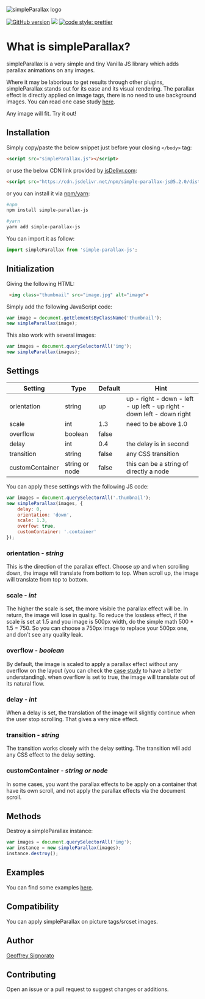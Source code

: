 ![simpleParallax logo](https://simpleparallax.b-cdn.net/images/logo.png)

[![GitHub version](https://badge.fury.io/gh/geosenna%2FsimpleParallax.svg)](https://badge.fury.io/gh/geosenna%2FsimpleParallax)
[![](https://data.jsdelivr.com/v1/package/npm/simple-parallax-js/badge?style=rounded)](https://www.jsdelivr.com/package/npm/simple-parallax-js)
[![code style: prettier](https://img.shields.io/badge/code_style-prettier-ff69b4.svg?style=flat-square)](https://github.com/prettier/prettier)

# What is simpleParallax?

simpleParallax is a very simple and tiny Vanilla JS library which adds parallax animations on any images.

Where it may be laborious to get results through other plugins, simpleParallax stands out for its ease and its visual rendering. The parallax effect is directly applied on image tags, there is no need to use background images. You can read one case study [here](https://medium.com/@geoffrey.signorato/case-study-create-a-parallax-effect-directly-on-img-tags-with-javascript-35b8daf81471).

Any image will fit. Try it out!


## Installation

Simply copy/paste the below snippet just before your closing `</body>` tag:

```html
<script src="simpleParallax.js"></script>
```

or use the below CDN link provided by [jsDelivr.com](https://www.jsdelivr.com/package/npm/simple-parallax-js):

```html
<script src="https://cdn.jsdelivr.net/npm/simple-parallax-js@5.2.0/dist/simpleParallax.min.js"></script>
```

or you can install it via [npm/yarn](https://www.npmjs.com/package/simple-parallax-js):

```sh
#npm
npm install simple-parallax-js

#yarn
yarn add simple-parallax-js
```

You can import it as follow:

```javascript
import simpleParallax from 'simple-parallax-js';
```

## Initialization

Giving the following HTML:

```html
 <img class="thumbnail" src="image.jpg" alt="image">
```

Simply add the following JavaScript code:

```javascript
var image = document.getElementsByClassName('thumbnail');
new simpleParallax(image);
```

This also work with several images:

```javascript
var images = document.querySelectorAll('img');
new simpleParallax(images);
```
## Settings

Setting | Type | Default | Hint
--- | --- | --- | ---
orientation | string | up | up - right - down - left - up left - up right - down left - down right
scale | int | 1.3 | need to be above 1.0
overflow | boolean | false | 
delay | int | 0.4 | the delay is in second
transition | string | false | any CSS transition
customContainer | string or node | false | this can be a string of directly a node

You can apply these settings with the following JS code:

```javascript
var images = document.querySelectorAll('.thumbnail');
new simpleParallax(images, {
    delay: 0,
    orientation: 'down',
    scale: 1.3,
    overfow: true,
    customContainer: '.container'
});
```

### orientation - *string*
This is the direction of the parallax effect. Choose *up* and when scrolling down, the image will translate from bottom to top. When scroll up, the image will translate from top to bottom.

### scale - *int*
The higher the scale is set, the more visible the parallax effect will be. In return, the image will lose in quality. To reduce the lossless effect, if the scale is set at 1.5 and you image is 500px width, do the simple math 500 * 1.5 = 750. So you can choose a 750px image to replace your 500px one, and don't see any quality leak.

### overflow - *boolean*
By default, the image is scaled to apply a parallax effect without any overflow on the layout (you can check the [case study](https://medium.com/@geoffrey.signorato/case-study-create-a-parallax-effect-directly-on-img-tags-with-javascript-35b8daf81471) to have a better understanding). when overflow is set to true, the image will translate out of its natural flow.

### delay - *int*
When a delay is set, the translation of the image will slightly continue when the user stop scrolling. That gives a very nice effect.

### transition - *string*
The transition works closely with the delay setting. The transition will add any CSS effect to the delay setting.

### customContainer - *string or node*
In some cases, you want the parallax effects to be apply on a container that have its own scroll, and not apply the parallax effects via the document scroll.

## Methods
Destroy a simpleParallax instance:

```javascript
var images = document.querySelectorAll('img');
var instance = new simpleParallax(images);
instance.destroy();
```
## Examples
You can find some examples [here](https://simpleparallax.com/#examples).

## Compatibility
You can apply simpleParallax on picture tags/srcset images.

## Author

[Geoffrey Signorato](https://github.com/geosigno/)

## Contributing

Open an issue or a pull request to suggest changes or additions.

